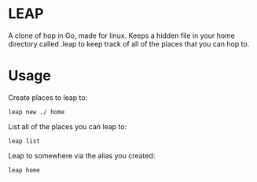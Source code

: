 # LEAP

A clone of hop in Go, made for linux. Keeps a hidden file in your home directory called .leap to keep track of all of the places that you can hop to.

# Usage

Create places to leap to:
```
leap new ./ home
```

List all of the places you can leap to:
```
leap list
```

Leap to somewhere via the alias you created:
```
leap home
```
